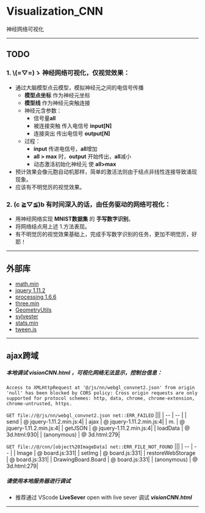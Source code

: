 # Visualization_CNN
神经网络可视化

***
## TODO
### 1. \\(=▽=)ゝ 神经网络可视化，仅视觉效果：  
  * 通过大脑模型点云模型，模拟神经元之间的电信号传播
    * **模型点坐标** 作为神经元坐标
    * **模型线** 作为神经元突触连接
    * 神经元含参数：
      * 信号量**all**
      * 被连接突触 传入电信号 **input[N]**
      * 连接突出 传出电信号 **output[N]**
    * 过程：
      * **input** 传进电信号，**all**增加
      * **all > max** 时，**output** 开始传出，**all**减小
      * 动态激活初始化神经元 使 **all>max**
  * 预计效果会像元胞自动机那样，简单的激活法则由于结点非线性连接导致涌现现象。  
  * 应该有不明觉厉的视觉效果。

### 2. (c ≧▽≦)b 有时间深入的话，由任务驱动的网络可视化：  
  * 用神经网络实现 **MNIST数据集** 的 **手写数字识别**。  
  * 将网络结点用上述 1.方法表现。  
  * 有不明觉厉的视觉效果基础上，完成手写数字识别的任务，更加不明觉厉，好耶！  
***

## 外部库
  * [math.min](https://mathjs.org/)
  * [jquery 1.11.2](https://jquery.com/)
  * [processing 1.6.6](https://github.com/processing-js/processing-js)
  * [three.min](https://threejs.org/)
  * [GeometryUtils](https://developer.mozilla.org/en-US/docs/Web/API/GeometryUtils)
  * [sylvester](http://sylvester.jcoglan.com/)
  * [stats.min](https://github.com/mrdoob/stats.js)
  * [tween.js](https://github.com/sole/tween.js)

***
## ajax跨域
##### 本地调试 ***visionCNN.html*** ，可视化网络无法显示，控制台信息：
`Access to XMLHttpRequest at '@/js/nn/webgl_convnet2.json' from origin 'null' has been blocked by CORS policy: Cross origin requests are only supported for protocol schemes: http, data, chrome, chrome-extension, chrome-untrusted, https.`

`GET file://@/js/nn/webgl_convnet2.json net::ERR_FAILED`
|||
| -- | -- |
| send	| @	jquery-1.11.2.min.js:4|
| ajax	| @	jquery-1.11.2.min.js:4|
| m.<computed>	| @	jquery-1.11.2.min.js:4|
| getJSON	| @	jquery-1.11.2.min.js:4|
| loadData	| @	3d.html:930|
| (anonymous)	| @	3d.html:279|

`GET file://@/cnn/[object%20ImageData] net::ERR_FILE_NOT_FOUND`
|||
| -- | -- |
| Image 	| @	board.js:331|
| setImg	| @	board.js:331|
| restoreWebStorage	| @	board.js:331|
| DrawingBoard.Board | @	board.js:331|
| (anonymous)	| @	3d.html:279|
##### ***请使用本地服务器进行调试***
  - 推荐通过 VScode **LiveSever** open with live sever 调试 ***visionCNN.html***
***
